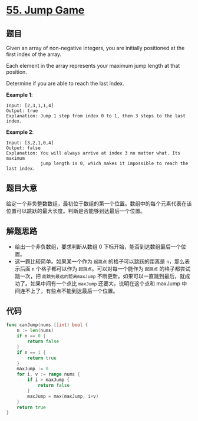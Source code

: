 # [55. Jump Game](https://leetcode.com/problems/jump-game/)


## 题目

Given an array of non-negative integers, you are initially positioned at the first index of the array.

Each element in the array represents your maximum jump length at that position.

Determine if you are able to reach the last index.

**Example 1**:

```
Input: [2,3,1,1,4]
Output: true
Explanation: Jump 1 step from index 0 to 1, then 3 steps to the last index.
```

**Example 2**:

```
Input: [3,2,1,0,4]
Output: false
Explanation: You will always arrive at index 3 no matter what. Its maximum
             jump length is 0, which makes it impossible to reach the last index.
```

## 题目大意

给定一个非负整数数组，最初位于数组的第一个位置。数组中的每个元素代表在该位置可以跳跃的最大长度。判断是否能够到达最后一个位置。

## 解题思路

- 给出一个非负数组，要求判断从数组 0 下标开始，能否到达数组最后一个位置。
- 这一题比较简单。如果某一个作为 `起跳点` 的格子可以跳跃的距离是 `n`，那么表示后面 `n` 个格子都可以作为 `起跳点`。可以对每一个能作为 `起跳点` 的格子都尝试跳一次，把 `能跳到最远的距离maxJump` 不断更新。如果可以一直跳到最后，就成功了。如果中间有一个点比 `maxJump` 还要大，说明在这个点和 maxJump 中间连不上了，有些点不能到达最后一个位置。

## 代码

```go
func canJump(nums []int) bool {
    n := len(nums)
    if n == 0 {
        return false
    }
    if n == 1 {
        return true
    }
    maxJump := 0
    for i, v := range nums {
        if i > maxJump {
            return false
        }
        maxJump = max(maxJump, i+v)
    }
    return true
}
```
